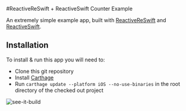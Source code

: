 #ReactiveReSwift + ReactiveSwift Counter Example

An extremely simple example app, built with [ReactiveReSwift](https://github.com/ReSwift/ReactiveReSwift) and [ReactiveSwift](https://github.com/ReactiveCocoa/ReactiveSwift).

## Installation

To install & run this app you will need to:

- Clone this git repository
- Install [Carthage](https://github.com/carthage/carthage)
- Run `carthage update --platform iOS --no-use-binaries` in the root directory of the checked out project

![see-it-build](xcode-8.1.gif)
